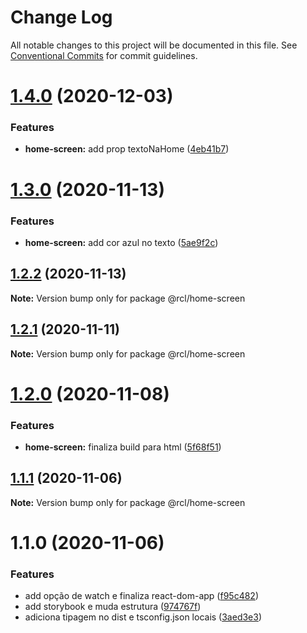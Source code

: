 # Change Log

All notable changes to this project will be documented in this file.
See [Conventional Commits](https://conventionalcommits.org) for commit guidelines.

# [1.4.0](https://github.com/pdrmdrs/react-component-library/compare/@rcl/home-screen@1.3.0...@rcl/home-screen@1.4.0) (2020-12-03)


### Features

* **home-screen:** add prop textoNaHome ([4eb41b7](https://github.com/pdrmdrs/react-component-library/commit/4eb41b7ed5ecda7a397033f19f9eeab7dbedb458))





# [1.3.0](https://github.com/pdrmdrs/react-component-library/compare/@rcl/home-screen@1.2.2...@rcl/home-screen@1.3.0) (2020-11-13)


### Features

* **home-screen:** add cor azul no texto ([5ae9f2c](https://github.com/pdrmdrs/react-component-library/commit/5ae9f2cccf492e31b2d24f749f20d774580032f6))





## [1.2.2](https://github.com/pdrmdrs/react-component-library/compare/@rcl/home-screen@1.2.1...@rcl/home-screen@1.2.2) (2020-11-13)

**Note:** Version bump only for package @rcl/home-screen





## [1.2.1](https://github.com/pdrmdrs/react-component-library/compare/@rcl/home-screen@1.2.0...@rcl/home-screen@1.2.1) (2020-11-11)

**Note:** Version bump only for package @rcl/home-screen





# [1.2.0](https://github.com/pdrmdrs/react-component-library/compare/@rcl/home-screen@1.1.1...@rcl/home-screen@1.2.0) (2020-11-08)


### Features

* **home-screen:** finaliza build para html ([5f68f51](https://github.com/pdrmdrs/react-component-library/commit/5f68f515c9604c11e6fc722e2ff0bd5af53955a6))





## [1.1.1](https://github.com/pdrmdrs/react-component-library/compare/@rcl/home-screen@1.1.0...@rcl/home-screen@1.1.1) (2020-11-06)

**Note:** Version bump only for package @rcl/home-screen





# 1.1.0 (2020-11-06)


### Features

* add opção de watch e finaliza react-dom-app ([f95c482](https://github.com/pdrmdrs/react-component-library/commit/f95c4825b9997081253e16b2dd96093c266779b8))
* add storybook e muda estrutura ([974767f](https://github.com/pdrmdrs/react-component-library/commit/974767f4b88d2ef3b5a7ebafabcc6376b2736b5e))
* adiciona tipagem no dist e tsconfig.json locais ([3aed3e3](https://github.com/pdrmdrs/react-component-library/commit/3aed3e3de56bfdacd69a77da144bcbe51fca6b24))
